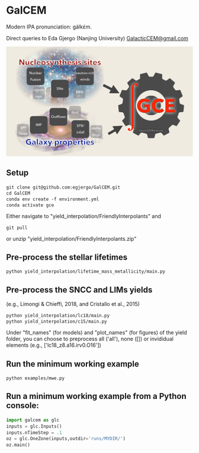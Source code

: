 # GalCEM 
Modern IPA pronunciation: gálkɛ́m.

Direct queries to Eda Gjergo (Nanjing University) <GalacticCEM@gmail.com>

![GalCEM flowchart](/docs/figs/GalCEMdiagram.jpg "GalCEM flowchart")



## Setup

```
git clone git@github.com:egjergo/GalCEM.git
cd GalCEM
conda env create -f environment.yml
conda activate gce
```

Either navigate to "yield_interpolation/FriendlyInterpolants" and 
```
git pull
```

or unzip "yield_interpolation/FriendlyInterpolants.zip"

## Pre-process the stellar lifetimes
```
python yield_interpolation/lifetime_mass_metallicity/main.py
```

## Pre-process the SNCC and LIMs yields 
(e.g., Limongi & Chieffi, 2018, and Cristallo et al., 2015)
```
python yield_interpolation/lc18/main.py
python yield_interpolation/c15/main.py
```

Under "fit_names" (for models) and "plot_names" (for figures) of the yield folder, you can choose to preprocess all ('all'), none ([]) or invididual elements (e.g., ['lc18_z8.a16.irv0.O16'])


## Run the minimum working example
```
python examples/mwe.py
```

## Run a minimum working example from a Python console:

```python
import galcem as glc
inputs = glc.Inputs()
inputs.nTimeStep = .1
oz = glc.OneZone(inputs,outdir='runs/MYDIR/')
oz.main()
```
